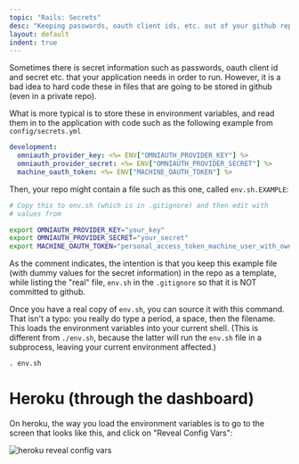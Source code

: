 ```yaml
---
topic: "Rails: Secrets"
desc: "Keeping passwords, oauth client ids, etc. out of your github repo"
layout: default
indent: true
---
```


Sometimes there is secret information such as passwords, oauth client id and secret 
etc. that your application needs in order to run.     However, it is a bad idea to hard code these in files
that are going to be stored in github (even in a private repo).

What is more typical is to store these in environment variables, and read them in to the application with
code such as the following example from `config/secrets.yml`

```yml
development:
  omniauth_provider_key: <%= ENV["OMNIAUTH_PROVIDER_KEY"] %>
  omniauth_provider_secret: <%= ENV["OMNIAUTH_PROVIDER_SECRET"] %>
  machine_oauth_token: <%= ENV["MACHINE_OAUTH_TOKEN"] %>      
```

Then, your repo might contain a file such as this one, called `env.sh.EXAMPLE`:

```sh
# Copy this to env.sh (which is in .gitignore) and then edit with
# values from

export OMNIAUTH_PROVIDER_KEY="your_key"
export OMNIAUTH_PROVIDER_SECRET="your_secret"
export MACHINE_OAUTH_TOKEN="personal_access_token_machine_user_with_owner"
```

As the comment indicates, the intention is that you keep this example file (with dummy values for the secret information)
in the repo as a template, while listing the "real" file, `env.sh` in the `.gitignore` so that it is NOT committed to github.

Once you have a real copy of `env.sh`, you can source it with this command.  That isn't a typo: you really do type a period, a 
space, then the filename.  This loads the environment variables into your current shell.  (This is different from `./env.sh`, because the latter will run the `env.sh` file in a subprocess, leaving your 
current environment affected.)

```
. env.sh
```

# Heroku (through the dashboard)

On heroku, the way you load the environment variables is to go to the screen that looks like this, and click on "Reveal Config Vars":

![heroku reveal config vars](heroku_config_vars.png)

